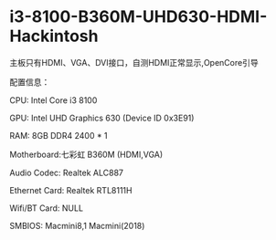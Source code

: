 # i3-8100-B360M-UHD630-HDMI-Hackintosh  
主板只有HDMI、VGA、DVI接口，自测HDMI正常显示,OpenCore引导

配置信息：

CPU: Intel Core i3 8100

GPU: Intel UHD Graphics 630 (Device ID 0x3E91)

RAM: 8GB DDR4 2400 * 1

Motherboard:七彩虹 B360M (HDMI,VGA)

Audio Codec: Realtek ALC887 

Ethernet Card: Realtek RTL8111H

Wifi/BT Card: NULL

SMBIOS: Macmini8,1  Macmini(2018)
